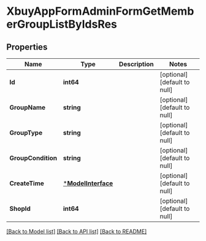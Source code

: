 # XbuyAppFormAdminFormGetMemberGroupListByIdsRes

## Properties
Name | Type | Description | Notes
------------ | ------------- | ------------- | -------------
**Id** | **int64** |  | [optional] [default to null]
**GroupName** | **string** |  | [optional] [default to null]
**GroupType** | **string** |  | [optional] [default to null]
**GroupCondition** | **string** |  | [optional] [default to null]
**CreateTime** | [***ModelInterface**](interface.md) |  | [optional] [default to null]
**ShopId** | **int64** |  | [optional] [default to null]

[[Back to Model list]](../README.md#documentation-for-models) [[Back to API list]](../README.md#documentation-for-api-endpoints) [[Back to README]](../README.md)

